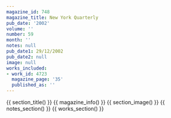 ```yaml
---
magazine_id: 748
magazine_title: New York Quarterly
pub_date: '2002'
volume: ''
number: 59
month: ''
notes: null
pub_date1: 29/12/2002
pub_date2: null
image: null
works_included:
- work_id: 4723
  magazine_page: '35'
  published_as: ''
---
```


{{ section_title() }}
{{ magazine_info() }}
{{ section_image() }}
{{ notes_section() }}
{{ works_section() }}
